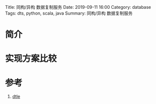 

Title: 同构/异构 数据复制服务
Date: 2019-09-11 16:00
Category: database
Tags: dts, python, scala, java
Summary: 同构/异构 数据复制服务

# 简介

# 实现方案比较

# 参考

1. [dtle](https://actiontech.github.io/dtle-docs-cn/)



